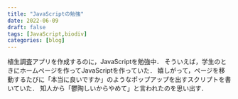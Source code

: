 ```yaml
---
title: "JavaScriptの勉強"
date: 2022-06-09
draft: false
tags: [JavaScript,biodiv]
categories: [blog]
---
```


植生調査アプリを作成するのに，JavaScriptを勉強中．
そういえば，学生のときにホームページを作ってJavaScriptを作っていた．
嬉しがって，ページを移動するたびに「本当に良いですか」のようなポップアップを出すスクリプトを書いていた．
知人から「鬱陶しいからやめて」と言われたのを思い出す．
